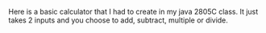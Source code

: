 Here is a basic calculator that I had to create in my java 2805C class.
It just takes 2 inputs and you choose to add, subtract, multiple or divide.